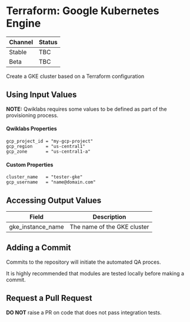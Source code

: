 # Terraform: Google Kubernetes Engine

| Channel | Status |
|---------|--------|
| Stable  | TBC    | 
| Beta    | TBC    | 

Create a GKE cluster based on a Terraform configuration

## Using Input Values 

__NOTE:__ Qwiklabs requires some values to be defined as part of the provisioning process. 

#### Qwiklabs Properties
```
gcp_project_id = "my-gcp-project"
gcp_region     = "us-central1"
gcp_zone       = "us-central1-a"
```

#### Custom Properties

```
cluster_name   = "tester-gke"
gcp_username   = "name@domain.com"
```

## Accessing Output Values 

| Field | Description |
|-------|-------------|
| gke_instance_name | The name of the GKE cluster |

## Adding a Commit 

Commits to the repository will initiate the automated QA proces.

It is highly recommended that modules are tested locally before making a commit.

## Request a Pull Request

__DO NOT__ raise a PR on code that does not pass integration tests.
